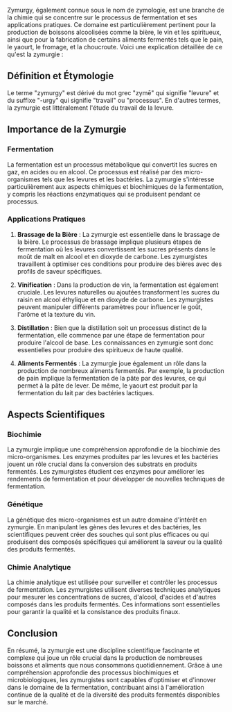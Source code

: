 Zymurgy, également connue sous le nom de zymologie, est une branche de la chimie qui se concentre sur le processus de fermentation et ses applications pratiques. Ce domaine est particulièrement pertinent pour la production de boissons alcoolisées comme la bière, le vin et les spiritueux, ainsi que pour la fabrication de certains aliments fermentés tels que le pain, le yaourt, le fromage, et la choucroute. Voici une explication détaillée de ce qu'est la zymurgie :

## Définition et Étymologie

Le terme "zymurgy" est dérivé du mot grec "zymē" qui signifie "levure" et du suffixe "-urgy" qui signifie "travail" ou "processus". En d'autres termes, la zymurgie est littéralement l'étude du travail de la levure.

## Importance de la Zymurgie

### Fermentation

La fermentation est un processus métabolique qui convertit les sucres en gaz, en acides ou en alcool. Ce processus est réalisé par des micro-organismes tels que les levures et les bactéries. La zymurgie s'intéresse particulièrement aux aspects chimiques et biochimiques de la fermentation, y compris les réactions enzymatiques qui se produisent pendant ce processus.

### Applications Pratiques

1. **Brassage de la Bière** : La zymurgie est essentielle dans le brassage de la bière. Le processus de brassage implique plusieurs étapes de fermentation où les levures convertissent les sucres présents dans le moût de malt en alcool et en dioxyde de carbone. Les zymurgistes travaillent à optimiser ces conditions pour produire des bières avec des profils de saveur spécifiques.

2. **Vinification** : Dans la production de vin, la fermentation est également cruciale. Les levures naturelles ou ajoutées transforment les sucres du raisin en alcool éthylique et en dioxyde de carbone. Les zymurgistes peuvent manipuler différents paramètres pour influencer le goût, l'arôme et la texture du vin.

3. **Distillation** : Bien que la distillation soit un processus distinct de la fermentation, elle commence par une étape de fermentation pour produire l'alcool de base. Les connaissances en zymurgie sont donc essentielles pour produire des spiritueux de haute qualité.

4. **Aliments Fermentés** : La zymurgie joue également un rôle dans la production de nombreux aliments fermentés. Par exemple, la production de pain implique la fermentation de la pâte par des levures, ce qui permet à la pâte de lever. De même, le yaourt est produit par la fermentation du lait par des bactéries lactiques.

## Aspects Scientifiques

### Biochimie

La zymurgie implique une compréhension approfondie de la biochimie des micro-organismes. Les enzymes produites par les levures et les bactéries jouent un rôle crucial dans la conversion des substrats en produits fermentés. Les zymurgistes étudient ces enzymes pour améliorer les rendements de fermentation et pour développer de nouvelles techniques de fermentation.

### Génétique

La génétique des micro-organismes est un autre domaine d'intérêt en zymurgie. En manipulant les gènes des levures et des bactéries, les scientifiques peuvent créer des souches qui sont plus efficaces ou qui produisent des composés spécifiques qui améliorent la saveur ou la qualité des produits fermentés.

### Chimie Analytique

La chimie analytique est utilisée pour surveiller et contrôler les processus de fermentation. Les zymurgistes utilisent diverses techniques analytiques pour mesurer les concentrations de sucres, d'alcool, d'acides et d'autres composés dans les produits fermentés. Ces informations sont essentielles pour garantir la qualité et la consistance des produits finaux.

## Conclusion

En résumé, la zymurgie est une discipline scientifique fascinante et complexe qui joue un rôle crucial dans la production de nombreuses boissons et aliments que nous consommons quotidiennement. Grâce à une compréhension approfondie des processus biochimiques et microbiologiques, les zymurgistes sont capables d'optimiser et d'innover dans le domaine de la fermentation, contribuant ainsi à l'amélioration continue de la qualité et de la diversité des produits fermentés disponibles sur le marché.